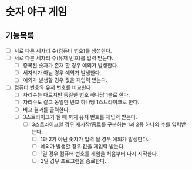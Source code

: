 # 숫자 야구 게임

## 기능목록

- [ ] 서로 다른 세자리 수(컴퓨터 번호)를 생성한다.
- [ ] 서로 다른 세자리 수(유저 번호)를 입력 받는다.
    - [ ] 중복된 숫자가 존재 할 경우 예외가 발생한다.
    - [ ] 세자리가 아닐 경우 예외가 발생한다.
    - [ ] 예외가 발생할 경우 값을 재입력 받는다.
- [ ] 컴퓨터 번호와 유저 번호를 비교한다.
    - [ ] 자리수는 다르지만 동일한 번호 하나당 1볼로 한다.
    - [ ] 자리수도 같고 동일한 번호 하나당 1스트라이크로 한다.
    - [ ] 비교 결과를 출력한다.
    - [ ] 3스트라이크가 될 때 까지 유저 번호를 재입력 받는다.
        - [ ] 3스트라이크일 경우  재시작/종료를 구분하는 1과 2중 하나의 수를 입력받는다.
            - [ ] 1과 2가 아닌 숫자가 입력 될 경우 예외가 발생한다.
            - [ ] 예외가 발생할 경우 값을 재입력 받는다.
            - [ ] 1일 경우 컴퓨터 번호를 게임을 처음부터 다시 시작한다.
            - [ ] 2일 경우 프로그램을 종료한다.